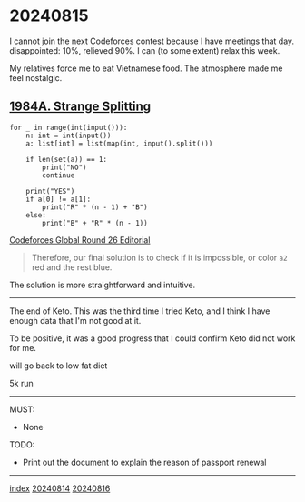 <head><meta name="viewport" content="width=device-width, initial-scale=1.0, user-scalable=yes" /><meta charset="UTF-8"></head>

# 20240815

I cannot join the next Codeforces contest because I have meetings that day. disappointed: 10%, relieved 90%. I can (to some extent) relax this week.

My relatives force me to eat Vietnamese food. The atmosphere made me feel nostalgic.

## [1984A. Strange Splitting](https://codeforces.com/problemset/problem/1984/A)

```
for _ in range(int(input())):
    n: int = int(input())
    a: list[int] = list(map(int, input().split()))

    if len(set(a)) == 1:
        print("NO")
        continue

    print("YES")
    if a[0] != a[1]:
        print("R" * (n - 1) + "B")
    else:
        print("B" + "R" * (n - 1))
```

[Codeforces Global Round 26 Editorial](https://codeforces.com/blog/entry/130252)

> Therefore, our final solution is to check if it is impossible, or color `a2` red and the rest blue.

The solution is more straightforward and intuitive.

---

The end of Keto. This was the third time I tried Keto, and I think I have enough data that I\'m not good at it.

To be positive, it was a good progress that I could confirm Keto did not work for me.

will go back to low fat diet

5k run

---

MUST:

- None

TODO:

- Print out the document to explain the reason of passport renewal

---

[index](../../index.html)
[20240814](20240814.html)
[20240816](20240816.html)
